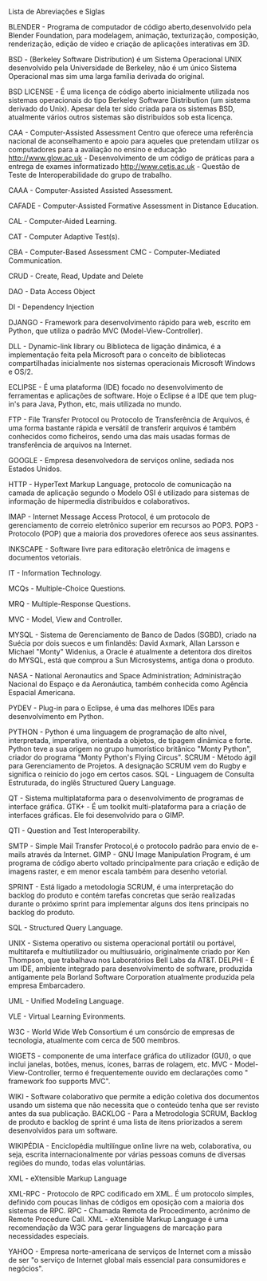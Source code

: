Lista de Abreviações e Siglas

BLENDER - Programa de computador de código aberto,desenvolvido pela Blender Foundation, para modelagem, animação, texturização, composição, renderização, edição de vídeo e criação de aplicações interativas em 3D.

BSD - (Berkeley Software Distribution) é um Sistema Operacional UNIX desenvolvido pela Universidade de Berkeley, não é um único Sistema Operacional mas sim uma larga família derivada do original.

BSD LICENSE - É uma licença de código aberto inicialmente utilizada nos sistemas operacionais do tipo Berkeley Software Distribution (um sistema derivado do Unix). Apesar dela ter sido criada para os sistemas BSD, atualmente vários outros sistemas são distribuídos sob esta licença.

CAA - Computer-Assisted Assessment Centro que oferece uma referência nacional de aconselhamento e apoio para aqueles que pretendam utilizar os computadores para a avaliação no ensino e educação http://www.glow.ac.uk - Desenvolvimento de um código de práticas para a entrega de exames informatizado http://www.cetis.ac.uk - Questão de Teste de Interoperabilidade do grupo de trabalho.

CAAA - Computer-Assisted Assisted Assessment.

CAFADE - Computer-Assisted Formative Assessment in Distance Education.

CAL - Computer-Aided Learning.

CAT - Computer Adaptive Test(s).

CBA - Computer-Based Assessment CMC - Computer-Mediated Communication.

CRUD - Create, Read, Update and Delete

DAO - Data Access Object

DI - Dependency Injection

DJANGO - Framework para desenvolvimento rápido para web, escrito em Python, que utiliza o padrão MVC (Model-View-Controller).

DLL - Dynamic-link library ou Biblioteca de ligação dinâmica, é a implementação feita pela Microsoft para o conceito de bibliotecas compartilhadas inicialmente nos sistemas operacionais Microsoft Windows e OS/2.

ECLIPSE - É uma plataforma (IDE) focado no desenvolvimento de ferramentas e aplicações de software. Hoje o Eclipse é a IDE que tem plug-in's para Java, Python, etc, mais utilizada no mundo.

FTP - File Transfer Protocol ou Protocolo de Transferência de Arquivos, é uma forma bastante rápida e versátil de transferir arquivos é também conhecidos como ficheiros, sendo uma das mais usadas formas de transferência de arquivos na Internet.

GOOGLE - Empresa desenvolvedora de serviços online, sediada nos Estados Unidos.

HTTP - HyperText Markup Language, protocolo de comunicação na camada de aplicação segundo o Modelo OSI é utilizado para sistemas de informação de hipermedia distribuídos e colaborativos.

IMAP - Internet Message Access Protocol, é um protocolo de gerenciamento de correio eletrônico superior em recursos ao POP3. POP3 - Protocolo (POP) que a maioria dos provedores oferece aos seus assinantes.

INKSCAPE - Software livre para editoração eletrônica de imagens e documentos vetoriais.

IT - Information Technology.

MCQs - Multiple-Choice Questions.

MRQ - Multiple-Response Questions.

MVC - Model, View and Controller.

MYSQL - Sistema de Gerenciamento de Banco de Dados (SGBD), criado na Suécia por dois suecos e um finlandês: David Axmark, Allan Larsson e Michael "Monty" Widenius, a Oracle é atualmente a detentora dos direitos do MYSQL, está que comprou a Sun Microsystems, antiga dona o produto.

NASA - National Aeronautics and Space Administration; Administração Nacional do Espaço e da Aeronáutica, também conhecida como Agência Espacial Americana.

PYDEV - Plug-in para o Eclipse, é uma das melhores IDEs para desenvolvimento em Python.

PYTHON - Python é uma linguagem de programação de alto nível, interpretada, imperativa, orientada a objetos, de tipagem dinâmica e forte. Python teve a sua origem no grupo humorístico britânico "Monty Python", criador do programa "Monty Python's Flying Circus". SCRUM - Método ágil para Gerenciamento de Projetos. A designação SCRUM vem do Rugby e significa o reinício do jogo em certos casos. SQL - Linguagem de Consulta Estruturada, do inglês Structured Query Language.

QT - Sistema multiplataforma para o desenvolvimento de programas de interface gráfica. GTK+ - É um toolkit multi-plataforma para a criação de interfaces gráficas. Ele foi desenvolvido para o GIMP.

QTI - Question and Test Interoperability.

SMTP - Simple Mail Transfer Protocol,é o protocolo padrão para envio de e-mails através da Internet. GIMP - GNU Image Manipulation Program, é um programa de código aberto voltado principalmente para criação e edição de imagens raster, e em menor escala também para desenho vetorial.

SPRINT - Está ligado a metodologia SCRUM, é uma interpretação do backlog do produto e contém tarefas concretas que serão realizadas durante o próximo sprint para implementar alguns dos itens principais no backlog do produto.

SQL - Structured Query Language.

UNIX - Sistema operativo ou sistema operacional portátil ou portável, multitarefa e multiutilizador ou multiusuário, originalmente criado por Ken Thompson, que trabalhava nos Laboratórios Bell Labs da AT&T. DELPHI - É um IDE, ambiente integrado para desenvolvimento de software, produzida antigamente pela Borland Software Corporation atualmente produzida pela empresa Embarcadero.

UML - Unified Modeling Language.

VLE - Virtual Learning Evironments.

W3C - World Wide Web Consortium é um consórcio de empresas de tecnologia, atualmente com cerca de 500 membros.

WIGETS - componente de uma interface gráfica do utilizador (GUI), o que inclui janelas, botões, menus, ícones, barras de rolagem, etc. MVC - Model-View-Controller, termo é frequentemente ouvido em declarações como " framework foo supports MVC".

WIKI - Software colaborativo que permite a edição coletiva dos documentos usando um sistema que não necessita que o conteúdo tenha que ser revisto antes da sua publicação. BACKLOG - Para a Metrodologia SCRUM, Backlog de produto e backlog de sprint é uma lista de itens priorizados a serem desenvolvidos para um software.

WIKIPÉDIA - Enciclopédia multilíngue online livre na web, colaborativa, ou seja, escrita internacionalmente por várias pessoas comuns de diversas regiões do mundo, todas elas voluntárias.

XML - eXtensible Markup Language

XML-RPC - Protocolo de RPC codificado em XML. É um protocolo simples, definido com poucas linhas de códigos em oposição com a maioria dos sistemas de RPC. RPC - Chamada Remota de Procedimento, acrônimo de Remote Procedure Call. XML - eXtensible Markup Language é uma recomendação da W3C para gerar linguagens de marcação para necessidades especiais.

YAHOO - Empresa norte-americana de serviços de Internet com a missão de ser "o serviço de Internet global mais essencial para consumidores e negócios".